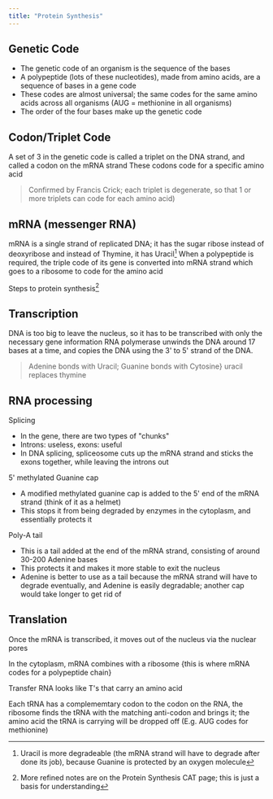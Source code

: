 ```yaml
---
title: "Protein Synthesis"
---
```


## Genetic Code
- The genetic code of an organism is the sequence of the bases
- A polypeptide (lots of these nucleotides), made from amino acids, are a sequence of bases in a gene code
- These codes are almost universal; the same codes for the same amino acids across all organisms (AUG = methionine in all organisms)
- The order of the four bases make up the genetic code

## Codon/Triplet Code
A set of 3 in the genetic code is called a triplet on the DNA strand, and called a codon on the mRNA strand
These codons code for a specific amino acid
>Confirmed by Francis Crick; each triplet is degenerate, so that 1 or more triplets can code for each amino acid)

## mRNA (messenger RNA)
mRNA is a single strand of replicated DNA; it has the sugar ribose instead of deoxyribose and instead of Thymine, it has Uracil[^1]
When a polypeptide is required, the triple code of its gene is converted into mRNA strand which goes to a ribosome to code for the amino acid

Steps to protein synthesis[^2]

## Transcription
DNA is too big to leave the nucleus, so it has to be transcribed with only the necessary gene information
RNA polymerase unwinds the DNA around 17 bases at a time, and copies the DNA using the 3' to 5' strand of the DNA. 
> Adenine bonds with Uracil; Guanine bonds with Cytosine} uracil replaces thymine

## RNA processing
Splicing
- In the gene, there are two types of "chunks"
- Introns: useless, exons: useful
- In DNA splicing, spliceosome cuts up the mRNA strand and sticks the exons together, while leaving the introns out

5' methylated Guanine cap
- A modified methylated guanine cap is added to the 5' end of the mRNA strand (think of it as a helmet)
- This stops it from being degraded by enzymes in the cytoplasm, and essentially protects it

Poly-A tail
- This is a tail added at the end of the mRNA strand, consisting of around 30-200 Adenine bases
- This protects it and makes it more stable to exit the nucleus
- Adenine is better to use as a tail because the mRNA strand will have to degrade eventually, and Adenine is easily degradable; another cap would take longer to get rid of

## Translation
Once the mRNA is transcribed, it moves out of the nucleus via the nuclear pores

In the cytoplasm, mRNA combines with a ribosome {this is where mRNA codes for a polypeptide chain}

Transfer RNA looks like T's that carry an amino acid

Each tRNA has a complememtary codon to the codon on the RNA, the ribosome finds the tRNA with the matching anti-codon and brings it; the amino acid the tRNA is carrying will be dropped off (E.g. AUG codes for methionine)




[^1]: Uracil is more degradeable (the mRNA strand will have to degrade after done its job), because Guanine is protected by an oxygen molecule
[^2]: More refined notes are on the Protein Synthesis CAT page; this is just a basis for understanding
